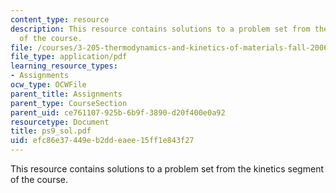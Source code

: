 ```yaml
---
content_type: resource
description: This resource contains solutions to a problem set from the kinetics segment
  of the course.
file: /courses/3-205-thermodynamics-and-kinetics-of-materials-fall-2006/efc86e37449eb2ddeaee15ff1e843f27_ps9_sol.pdf
file_type: application/pdf
learning_resource_types:
- Assignments
ocw_type: OCWFile
parent_title: Assignments
parent_type: CourseSection
parent_uid: ce761107-925b-6b9f-3890-d20f400e0a92
resourcetype: Document
title: ps9_sol.pdf
uid: efc86e37-449e-b2dd-eaee-15ff1e843f27
---
```

This resource contains solutions to a problem set from the kinetics segment of the course.

